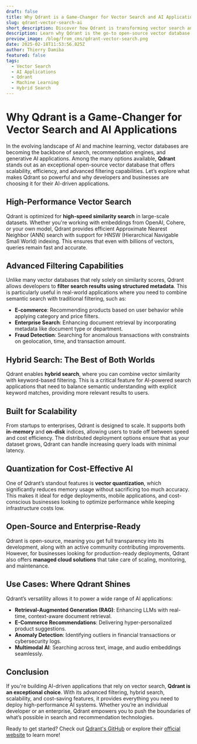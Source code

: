 ```yaml
---
draft: false
title: Why Qdrant is a Game-Changer for Vector Search and AI Applications
slug: qdrant-vector-search-ai
short_description: Discover how Qdrant is transforming vector search and AI applications with high-performance indexing, advanced filtering, and scalability.
description: Learn why Qdrant is the go-to open-source vector database for AI-driven applications, offering powerful hybrid search, quantization, and enterprise-ready solutions.
preview_image: /blog/from_cms/qdrant-vector-search.png
date: 2025-02-18T11:53:56.825Z
author: Thierry Damiba
featured: false
tags:
  - Vector Search
  - AI Applications
  - Qdrant
  - Machine Learning
  - Hybrid Search
---
```


# **Why Qdrant is a Game-Changer for Vector Search and AI Applications**

In the evolving landscape of AI and machine learning, vector databases are becoming the backbone of search, recommendation engines, and generative AI applications. Among the many options available, **Qdrant** stands out as an exceptional open-source vector database that offers scalability, efficiency, and advanced filtering capabilities. Let’s explore what makes Qdrant so powerful and why developers and businesses are choosing it for their AI-driven applications.

## **High-Performance Vector Search**

Qdrant is optimized for **high-speed similarity search** in large-scale datasets. Whether you're working with embeddings from OpenAI, Cohere, or your own model, Qdrant provides efficient Approximate Nearest Neighbor (ANN) search with support for HNSW (Hierarchical Navigable Small World) indexing. This ensures that even with billions of vectors, queries remain fast and accurate.

## **Advanced Filtering Capabilities**

Unlike many vector databases that rely solely on similarity scores, Qdrant allows developers to **filter search results using structured metadata**. This is particularly useful in real-world applications where you need to combine semantic search with traditional filtering, such as:

* **E-commerce**: Recommending products based on user behavior while applying category and price filters.  
* **Enterprise Search**: Enhancing document retrieval by incorporating metadata like document type or department.  
* **Fraud Detection**: Searching for anomalous transactions with constraints on geolocation, time, and transaction amount.

## **Hybrid Search: The Best of Both Worlds**

Qdrant enables **hybrid search**, where you can combine vector similarity with keyword-based filtering. This is a critical feature for AI-powered search applications that need to balance semantic understanding with explicit keyword matches, providing more relevant results to users.

## **Built for Scalability**

From startups to enterprises, Qdrant is designed to scale. It supports both **in-memory** and **on-disk** indices, allowing users to trade off between speed and cost efficiency. The distributed deployment options ensure that as your dataset grows, Qdrant can handle increasing query loads with minimal latency.

## **Quantization for Cost-Effective AI**

One of Qdrant’s standout features is **vector quantization**, which significantly reduces memory usage without sacrificing too much accuracy. This makes it ideal for edge deployments, mobile applications, and cost-conscious businesses looking to optimize performance while keeping infrastructure costs low.

## **Open-Source and Enterprise-Ready**

Qdrant is open-source, meaning you get full transparency into its development, along with an active community contributing improvements. However, for businesses looking for production-ready deployments, Qdrant also offers **managed cloud solutions** that take care of scaling, monitoring, and maintenance.

## **Use Cases: Where Qdrant Shines**

Qdrant’s versatility allows it to power a wide range of AI applications:

* **Retrieval-Augmented Generation (RAG)**: Enhancing LLMs with real-time, context-aware document retrieval.  
* **E-Commerce Recommendations**: Delivering hyper-personalized product suggestions.  
* **Anomaly Detection**: Identifying outliers in financial transactions or cybersecurity logs.  
* **Multimodal AI**: Searching across text, image, and audio embeddings seamlessly.

## **Conclusion**

If you're building AI-driven applications that rely on vector search, **Qdrant is an exceptional choice**. With its advanced filtering, hybrid search, scalability, and cost-saving features, it provides everything you need to deploy high-performance AI systems. Whether you’re an individual developer or an enterprise, Qdrant empowers you to push the boundaries of what’s possible in search and recommendation technologies.

Ready to get started? Check out [Qdrant's GitHub](https://github.com/qdrant/qdrant) or explore their [official website](https://qdrant.tech) to learn more!
